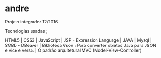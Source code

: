 # andre
Projeto integrador 12/2016

Tecnologias usadas ;

HTML5 |
CSS3 |
JavaScript |
JSP - Expression Language | 
JAVA |
Mysql | 
SGBD - DBeaver |
Biblioteca Gson : Para converter objetos Java para JSON e vice e versa. |
O padrão arquitetural MVC (Model-View-Controller)
